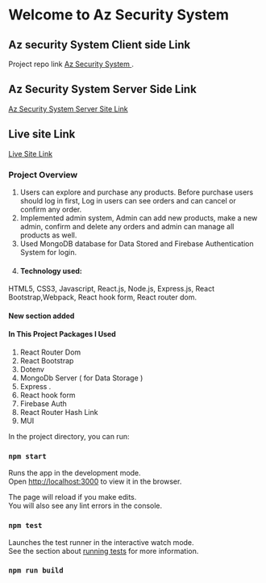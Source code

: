 # Welcome to Az Security System


## Az security System Client side Link
Project  repo link [Az Security System ](https://github.com/Tofazzal322/az-security-system-ui).

## Az Security System Server Side Link 
 [Az Security System Server Site Link](https://github.com/Tofazzal322/az-security-system-server)

## Live site Link 
 [Live Site Link](https://az-security-system.web.app/)

### Project Overview
1. Users can explore and purchase any products. Before purchase users should log in first,
Log in users can see orders and can cancel or confirm any order.
2. Implemented admin system, Admin can add new products, make a new admin, confirm
and delete any orders and admin can manage all products as well.
3. Used MongoDB database for Data Stored and Firebase Authentication System for login.
4. #### Technology used:
 HTML5, CSS3, Javascript, React.js, Node.js, Express.js, React Bootstrap,Webpack, React hook form, React router dom.

#### New section added 

 #### In This Project Packages I Used 
 1. React Router Dom
 2. React Bootstrap
 3. Dotenv
 4. MongoDb Server ( for Data Storage )
 5. Express .
 6. React hook form
 7. Firebase Auth
 8. React Router Hash Link
 9. MUI
 
 


In the project directory, you can run:



### `npm start`

Runs the app in the development mode.\
Open [http://localhost:3000](http://localhost:3000) to view it in the browser.

The page will reload if you make edits.\
You will also see any lint errors in the console.

### `npm test`

Launches the test runner in the interactive watch mode.\
See the section about [running tests](https://facebook.github.io/create-react-app/docs/running-tests) for more information.

### `npm run build`
